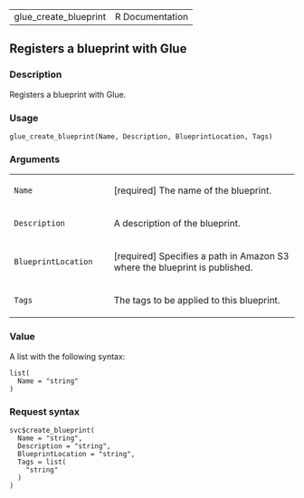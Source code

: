 <table style="width: 100%;">
<tbody>
<tr class="odd">
<td>glue_create_blueprint</td>
<td style="text-align: right;">R Documentation</td>
</tr>
</tbody>
</table>

## Registers a blueprint with Glue

### Description

Registers a blueprint with Glue.

### Usage

    glue_create_blueprint(Name, Description, BlueprintLocation, Tags)

### Arguments

<table>
<colgroup>
<col style="width: 35%" />
<col style="width: 65%" />
</colgroup>
<tbody>
<tr class="odd">
<td><code id="glue_create_blueprint_:_Name">Name</code></td>
<td><p>[required] The name of the blueprint.</p></td>
</tr>
<tr class="even">
<td><code
id="glue_create_blueprint_:_Description">Description</code></td>
<td><p>A description of the blueprint.</p></td>
</tr>
<tr class="odd">
<td><code
id="glue_create_blueprint_:_BlueprintLocation">BlueprintLocation</code></td>
<td><p>[required] Specifies a path in Amazon S3 where the blueprint is
published.</p></td>
</tr>
<tr class="even">
<td><code id="glue_create_blueprint_:_Tags">Tags</code></td>
<td><p>The tags to be applied to this blueprint.</p></td>
</tr>
</tbody>
</table>

### Value

A list with the following syntax:

    list(
      Name = "string"
    )

### Request syntax

    svc$create_blueprint(
      Name = "string",
      Description = "string",
      BlueprintLocation = "string",
      Tags = list(
        "string"
      )
    )
